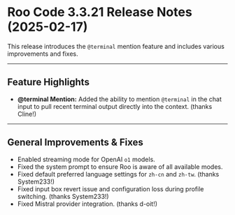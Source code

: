 # Roo Code 3.3.21 Release Notes (2025-02-17)

This release introduces the `@terminal` mention feature and includes various improvements and fixes.

---

## Feature Highlights

*   **@terminal Mention:** Added the ability to mention `@terminal` in the chat input to pull recent terminal output directly into the context. (thanks Cline!)

---

## General Improvements & Fixes

*   Enabled streaming mode for OpenAI `o1` models.
*   Fixed the system prompt to ensure Roo is aware of all available modes.
*   Fixed default preferred language settings for `zh-cn` and `zh-tw`. (thanks System233!)
*   Fixed input box revert issue and configuration loss during profile switching. (thanks System233!)
*   Fixed Mistral provider integration. (thanks d-oit!)